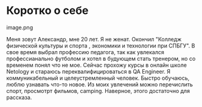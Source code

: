 # Коротко о себе

image.png

Меня зовут Александр, мне 20 лет. Я не женат. 
Окончил "Колледж физической культуры и спорта , экономики и технологии при СПБГУ".
 В свое время выбрал профессию педагога, так как увлекался профессианально футболом и хотел в будующем стать тренером, но со временем понял что не мое. Сейчас прохожу курсы в онлайн школе Netology и стараюсь переквалифицироваться в QA Engineer. 
Я коммуникабельный и целеустремленный человек. Быстро обучаюсь, люблю узнавать что-то новое. Из моих увлечений можно перечислить спорт, просмотрт фильмов, camping.
 Наверное, этого достаточно для рассказа.